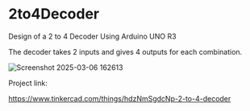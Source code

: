 # 2to4Decoder
Design of a 2 to 4 Decoder Using Arduino UNO R3

The decoder takes 2 inputs and gives 4 outputs for each combination.

![Screenshot 2025-03-06 162613](https://github.com/user-attachments/assets/bfbaa7c9-c62e-4abc-99ac-87f7a97780c4)

Project link:

https://www.tinkercad.com/things/hdzNmSgdcNp-2-to-4-decoder
